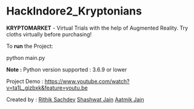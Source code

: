 # HackIndore2_Kryptonians
**KRYPTOMARKET** - Virtual Trials with the help of Augmented Reality. Try cloths virtually before purchasing!


To **run** the Project:

python main.py

**Note :**
Python version supported : 3.6.9 or lower

Project Demo : <https://www.youtube.com/watch?v=ta1L_gizbxk&feature=youtu.be>

Created by : [Rithik Sachdev](https://github.com/rithiksachdev)
             [Shashwat Jain](https://github.com/shashwat-jainokay)
             [Aatmik Jain](https://github.com/AatmikJain)
